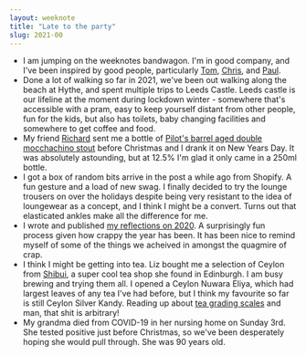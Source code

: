 ```yaml
---
layout: weeknote
title: "Late to the party"
slug: 2021-00
---
```


* I am jumping on the weeknotes bandwagon. I'm in good company, and I've been inspired by good people, particularly [Tom](https://tomstu.art/), [Chris](https://blog.chrislowis.co.uk/), and [Paul](https://po-ru.com/).
* Done a lot of walking so far in 2021, we've been out walking along the beach at Hythe, and spent multiple trips to Leeds Castle. Leeds castle is our lifeline at the moment during lockdown winter - somewhere that's accessible with a pram, easy to keep yourself distant from other people, fun for the kids, but also has toilets, baby changing facilities and somewhere to get coffee and food.
* My friend [Richard](https://argyllrb.wordpress.com/) sent me a bottle of [Pilot's barrel aged double mocchachino stout](https://pilotbeer.co.uk/product/barrel-aged-double-mochaccino/) before Christmas and I drank it on New Years Day. It was absolutely astounding, but at 12.5% I'm glad it only came in a 250ml bottle.
* I got a box of random bits arrive in the post a while ago from Shopify. A fun gesture and a load of new swag. I finally decided to try the lounge trousers on over the holidays despite being very resistant to the idea of loungewear as a concept, and I think I might be a convert. Turns out that elasticated ankles make all the difference for me.
* I wrote and published [my reflections on 2020](/2021/01/03/2020-a-year-in-review/). A surprisingly fun process given how crappy the year has been. It has been nice to remind myself of some of the things we acheived in amongst the quagmire of crap.
* I think I might be getting into tea. Liz bought me a selection of Ceylon from [Shibui](https://www.shibui-tea.co.uk/), a super cool tea shop she found in Edinburgh. I am busy brewing and trying them all. I opened a Ceylon Nuwara Eliya, which had largest leaves of any tea I've had before, but I think my favourite so far is still Ceylon Silver Kandy. Reading up about [tea grading scales](https://en.wikipedia.org/wiki/Tea_leaf_grading) and man, that shit is arbitrary!
* My grandma died from COVID-19 in her nursing home on Sunday 3rd. She tested positive just before Christmas, so we've been desperately hoping she would pull through. She was 90 years old.

